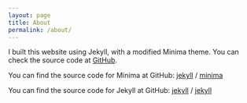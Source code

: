 ```yaml
---
layout: page
title: About
permalink: /about/
---
```


I built this website using Jekyll, with a modified Minima theme. You can check the source code at [GitHub](https://github.com/gpuma/gpuma.github.io).

You can find the source code for Minima at GitHub:
[jekyll][jekyll-organization] /
[minima](https://github.com/jekyll/minima)

You can find the source code for Jekyll at GitHub:
[jekyll][jekyll-organization] /
[jekyll](https://github.com/jekyll/jekyll)


[jekyll-organization]: https://github.com/jekyll
